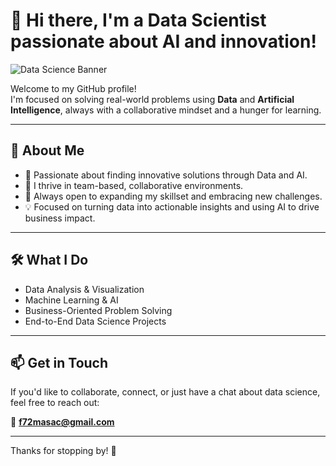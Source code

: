 # 👋 Hi there, I'm a Data Scientist passionate about AI and innovation!

![Data Science Banner](https://raw.githubusercontent.com/rajat2502/rajat2502/main/assets/data-science-banner.png)

Welcome to my GitHub profile!  
I'm focused on solving real-world problems using **Data** and **Artificial Intelligence**, always with a collaborative mindset and a hunger for learning.

---

## 🚀 About Me

- 🎯 Passionate about finding innovative solutions through Data and AI.  
- 🤝 I thrive in team-based, collaborative environments.  
- 🧠 Always open to expanding my skillset and embracing new challenges.  
- 💡 Focused on turning data into actionable insights and using AI to drive business impact.

---

## 🛠️ What I Do

- Data Analysis & Visualization  
- Machine Learning & AI  
- Business-Oriented Problem Solving  
- End-to-End Data Science Projects

---

## 📫 Get in Touch

If you'd like to collaborate, connect, or just have a chat about data science, feel free to reach out:

📧 **f72masac@gmail.com**

---

Thanks for stopping by! 🌟
